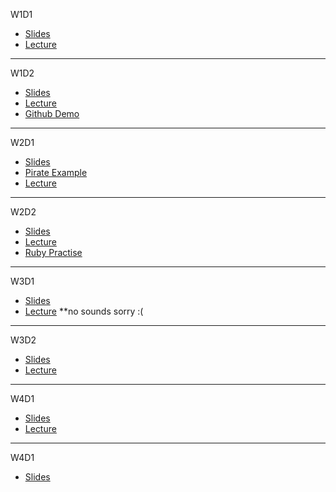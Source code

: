 W1D1
* [Slides](https://docs.google.com/presentation/d/1mWU6LHb0tyHSunWr7ujB0h9idokhi78Wx6EcmYtqp8g/edit)
* [Lecture](https://www.dropbox.com/s/v09iz8kn5rz2u3b/ptwebvic-w1d1.mov?dl=0)
---
W1D2
* [Slides](https://docs.google.com/presentation/d/1gduf2WhFFJJXfCN-gBaYZmbAgk8vpBmmA7nboUwu4qI/edit?usp=sharing)
* [Lecture](https://drive.google.com/open?id=0BxUM5SEUXAAuMEVuaEgxS2ZZOUE)
* [Github Demo](https://drive.google.com/open?id=0BxUM5SEUXAAuVHY1cm1jZzBsN0k)
---
W2D1
* [Slides](https://docs.google.com/presentation/d/1WbGzQHEzyG_QZ3VnVmXiSva0CVm360gRbjWMO0pDRGw/edit?usp=sharing)
* [Pirate Example](https://gist.github.com/jenreiher/c035fc5af0b36c7b9abb9e58850f1981)
* [Lecture](https://drive.google.com/file/d/0BxUM5SEUXAAuYm0wRmVfNGlTVG8/view?usp=sharing)
---
W2D2
* [Slides](https://docs.google.com/presentation/d/1UCevu3iz6iDO78C2T01wTQqO8g2xMiN2CYKdz10RJto/edit)
* [Lecture](https://drive.google.com/file/d/0BxUM5SEUXAAuV0VIYTVTemR3T3M/view?usp=sharing)
* [Ruby Practise](https://drive.google.com/file/d/0BxUM5SEUXAAub3BYM0F4d3pzaDA/view?usp=sharing)
---
W3D1
* [Slides](https://docs.google.com/presentation/d/1RCiNElZY4V04FHuBjnJ_ULFpVnIlzXlbtL1v-G9j6-k/edit?usp=sharing)
* [Lecture](https://drive.google.com/file/d/0BxUM5SEUXAAubV9kTFFCS2V0Q28/view?usp=sharing)   **no sounds sorry :(

---
W3D2
* [Slides](https://docs.google.com/presentation/d/1TKy3WECFC8pPBKonw0psbncaIzjPcJzOQOWYUse7UO0/edit?usp=sharing)
* [Lecture](https://drive.google.com/file/d/0BxUM5SEUXAAuMXM0R05oaVdreFE/view?usp=sharing)

---
W4D1
* [Slides](https://docs.google.com/presentation/d/1-fvTzbD7iuYAV3ROkL71ZatYzPlixGK_FW1Il08Jsa4/edit#slide=id.gd2bdd4696_0_31)
* [Lecture](https://drive.google.com/file/d/0B-LChpStrnjvM0trM3RoMktPazA/view?usp=sharing)

---
W4D1
* [Slides](https://docs.google.com/presentation/d/18gCwhowB3moeRRNgdg_RhLz7vbmnaxRBBWmx8ZK1Tts/edit?usp=sharing)
